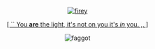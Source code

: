 <p align="center">

  <p align="center">
       <a href="http://rentry.co/tierra">
         <img alt="firey" src="https://file.garden/ZykWd5jJbymhWT_n/Untitled930_20250330215624.png"/></a> 
<p align="center">
<a href="https://earthtierra.straw.page">[ `` You <b>are</b> the light, it's not on you it's <i>in</i> you. ,, ]</a>
  <p align="center">
<img alt="faggot" src="https://64.media.tumblr.com/5d6e5db1972d10fb7d4707c72ead9dd0/e5e999bb453b6265-1e/s100x200/a36e9490870cc4b6107214ab83a822d376f4ef83.gif"/>
